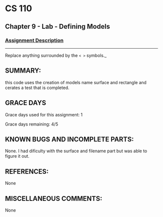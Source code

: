 # CS 110
## Chapter 9 - Lab - Defining Models

### [Assignment Description](https://docs.google.com/document/d/15DfkIaMl1zTHGfpNH6NFQGl9UYp_GamYK79O8CZCddc/edit?usp=sharing)

***
Replace anything surrounded by the `< >` symbols._

## SUMMARY:
 this code uses the creation of models name surface and rectangle and cerates a test that is completed. 

## GRACE DAYS
Grace days used for this assignment: 1

Grace days remaining: 4/5

## KNOWN BUGS AND INCOMPLETE PARTS:
None. I had dificulty with the surface and filename part but was able to figure it out. 
## REFERENCES:
None

## MISCELLANEOUS COMMENTS:
None